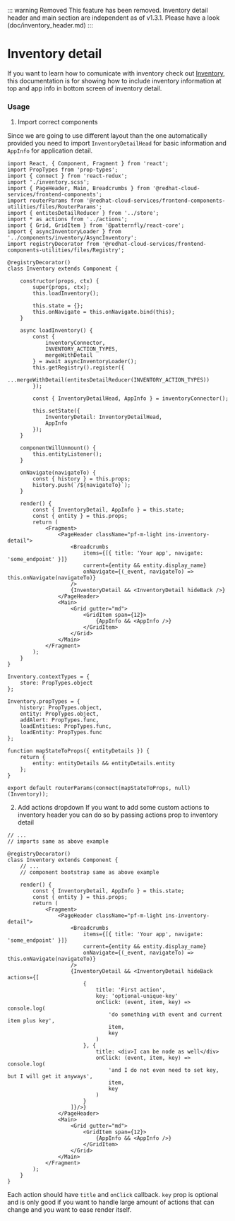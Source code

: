 ::: warning Removed
This feature has been removed. Inventory detail header and main section are independent as of v1.3.1. Please have a look (doc/inventory_header.md)
:::

# Inventory detail
If you want to learn how to comunicate with inventory check out [Inventory](inventory.md), this documentation is for showing how to include inventory information at top and app info in bottom screen of inventory detail.

### Usage
1) Import correct components

Since we are going to use different layout than the one automatically provided you need to import `InventoryDetailHead` for basic information and `AppInfo` for application detail.

```JSX
import React, { Component, Fragment } from 'react';
import PropTypes from 'prop-types';
import { connect } from 'react-redux';
import './inventory.scss';
import { PageHeader, Main, Breadcrumbs } from '@redhat-cloud-services/frontend-components';
import routerParams from '@redhat-cloud-services/frontend-components-utilities/files/RouterParams';
import { entitesDetailReducer } from '../store';
import * as actions from '../actions';
import { Grid, GridItem } from '@patternfly/react-core';
import { asyncInventoryLoader } from '../components/inventory/AsyncInventory';
import registryDecorator from '@redhat-cloud-services/frontend-components-utilities/files/Registry';

@registryDecorator()
class Inventory extends Component {

    constructor(props, ctx) {
        super(props, ctx);
        this.loadInventory();

        this.state = {};
        this.onNavigate = this.onNavigate.bind(this);
    }

    async loadInventory() {
        const {
            inventoryConnector,
            INVENTORY_ACTION_TYPES,
            mergeWithDetail
        } = await asyncInventoryLoader();
        this.getRegistry().register({
            ...mergeWithDetail(entitesDetailReducer(INVENTORY_ACTION_TYPES))
        });

        const { InventoryDetailHead, AppInfo } = inventoryConnector();

        this.setState({
            InventoryDetail: InventoryDetailHead,
            AppInfo
        });
    }

    componentWillUnmount() {
        this.entityListener();
    }

    onNavigate(navigateTo) {
        const { history } = this.props;
        history.push(`/${navigateTo}`);
    }

    render() {
        const { InventoryDetail, AppInfo } = this.state;
        const { entity } = this.props;
        return (
            <Fragment>
                <PageHeader className="pf-m-light ins-inventory-detail">
                    <Breadcrumbs
                        items={[{ title: 'Your app', navigate: 'some_endpoint' }]}
                        current={entity && entity.display_name}
                        onNavigate={(_event, navigateTo) => this.onNavigate(navigateTo)}
                    />
                    {InventoryDetail && <InventoryDetail hideBack />}
                </PageHeader>
                <Main>
                    <Grid gutter="md">
                        <GridItem span={12}>
                            {AppInfo && <AppInfo />}
                        </GridItem>
                    </Grid>
                </Main>
            </Fragment>
        );
    }
}

Inventory.contextTypes = {
    store: PropTypes.object
};

Inventory.propTypes = {
    history: PropTypes.object,
    entity: PropTypes.object,
    addAlert: PropTypes.func,
    loadEntities: PropTypes.func,
    loadEntity: PropTypes.func
};

function mapStateToProps({ entityDetails }) {
    return {
        entity: entityDetails && entityDetails.entity
    };
}

export default routerParams(connect(mapStateToProps, null)(Inventory));

```
        
2) Add actions dropdown
If you want to add some custom actions to inventory header you can do so by passing actions prop to inventory detail
```JSX
// ...
// imports same as above example

@registryDecorator()
class Inventory extends Component {
    // ...
    // component bootstrap same as above example

    render() {
        const { InventoryDetail, AppInfo } = this.state;
        const { entity } = this.props;
        return (
            <Fragment>
                <PageHeader className="pf-m-light ins-inventory-detail">
                    <Breadcrumbs
                        items={[{ title: 'Your app', navigate: 'some_endpoint' }]}
                        current={entity && entity.display_name}
                        onNavigate={(_event, navigateTo) => this.onNavigate(navigateTo)}
                    />
                    {InventoryDetail && <InventoryDetail hideBack actions={[
                        {
                            title: 'First action',
                            key: 'optional-unique-key'
                            onClick: (event, item, key) => console.log(
                                'do something with event and current item plus key',
                                item,
                                key
                            )
                        }, {
                            title: <div>I can be node as well</div>
                            onClick: (event, item, key) => console.log(
                                'and I do not even need to set key, but I will get it anyways',
                                item,
                                key
                            )
                        }
                    ]}/>}
                </PageHeader>
                <Main>
                    <Grid gutter="md">
                        <GridItem span={12}>
                            {AppInfo && <AppInfo />}
                        </GridItem>
                    </Grid>
                </Main>
            </Fragment>
        );
    }
}
```

Each action should have `title` and `onClick` callback. `key` prop is optional and is only good if you want to handle large amount of actions that can change and you want to ease render itself.
